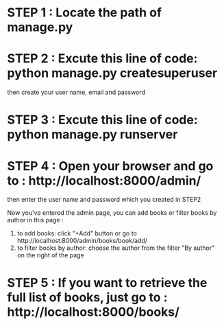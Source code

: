 # STEP 1 : Locate the path of manage.py

# STEP 2 : Excute this line of code: python manage.py createsuperuser
		
then create your user name, email and password

# STEP 3 : Excute this line of code: python manage.py runserver

# STEP 4 : Open your browser and go to : http://localhost:8000/admin/
	        
then enter the user name and password which you created in STEP2

Now you've entered the admin page, you can add books or filter books by author in this page :
	
1. to add books: click "+Add" button or go to http://localhost:8000/admin/books/book/add/
2. to filter books by author: choose the author from the filter "By author" on the right of the page

# STEP 5 : If you want to retrieve the full list of books, just go to : http://localhost:8000/books/

